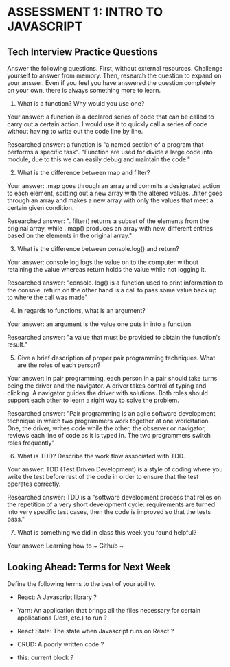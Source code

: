 # ASSESSMENT 1: INTRO TO JAVASCRIPT
## Tech Interview Practice Questions

Answer the following questions. First, without external resources. Challenge yourself to answer from memory. Then, research the question to expand on your answer. Even if you feel you have answered the question completely on your own, there is always something more to learn.   

1. What is a function? Why would you use one?

  Your answer: a function is a declared series of code that can be called to carry out a certain action.
  I would use it to quickly call a series of code without having to write out the code line by line.


  Researched answer: a function is "a named section of a program that performs a specific task". "Function are used for divide a large code into module, due to this we can easily debug and maintain the code."



2. What is the difference between map and filter?

  Your answer: .map goes through an array and commits a designated action to each element, spitting out a new array with the altered values. .filter goes through an array and makes a new array with only the values that meet a certain given condition.

  Researched answer: ". filter() returns a subset of the elements from the original array, while . map() produces an array with new, different entries based on the elements in the original array."


3. What is the difference between console.log() and return?

  Your answer: console log logs the value on to the computer without retaining the value whereas return holds the value while not logging it.

  Researched answer: "console. log() is a function used to print information to the console. return on the other hand is a call to pass some value back up to where the call was made"



4. In regards to functions, what is an argument?

  Your answer: an argument is the value one puts in into a function.

  Researched answer: "a value that must be provided to obtain the function's result."



5. Give a brief description of proper pair programming techniques. What are the roles of each person?

  Your answer:
  In pair programming, each person in a pair should take turns being the driver and the navigator.
  A driver takes control of typing and clicking.
  A navigator guides the driver with solutions.
  Both roles should support each other to learn a right way to solve the problem.

  Researched answer: "Pair programming is an agile software development technique in which two programmers work together at one workstation. One, the driver, writes code while the other, the observer or navigator, reviews each line of code as it is typed in. The two programmers switch roles frequently"



6. What is TDD? Describe the work flow associated with TDD.

  Your answer: TDD (Test Driven Development) is a style of coding where you write the test before rest of the code in order to ensure that the test operates correctly.

  Researched answer: TDD is a "software development process that relies on the repetition of a very short development cycle: requirements are turned into very specific test cases, then the code is improved so that the tests pass."



7. What is something we did in class this week you found helpful?  

  Your answer: Learning how to ~ Github ~



## Looking Ahead: Terms for Next Week

Define the following terms to the best of your ability.

- React: A Javascript library ?

- Yarn: An application that brings all the files necessary for certain applications (Jest, etc.) to run ?

- React State: The state when Javascript runs on React ?

- CRUD: A poorly written code ?

- this: current block ?
